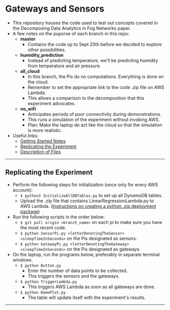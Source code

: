# Gateways and Sensors
* This repository houses the code used to test out concepts covered in the Decomposing Data Analytics in Fog Networks paper.
* A few notes on the puporse of each branch in this repo:
    * **master**
        * Contains the code up to Sept 25th before we decided to explore other possibilities.
    * **humidity_prediction**
        * Instead of predicting temperature, we'll be predicting humidity from temperature and air pressure.
    * **all_cloud**
        * In this branch, the Pis do no computations. Everything is done on the cloud.
        * Remember to set the appropriate link to the code .zip file on AWS Lambda.
        * This allows a comparison to the decomposition that this experiment advocates.
    * **no_wifi**
        * Anticipates periods of poor connectivity during demonstrations. 
        * This runs a simulation of the experiment without invoking AWS.
        * Plan: Make the laptop do act like the cloud so that the simulation is more realistic.
* Useful links:
    * [Getting Started Notes](https://github.com/dchege711/Gateways_and_Sensors/blob/master/Getting_Started.md)
    * [Replicating the Experiment](#replicating-the-experiment)
    * [Description of Files](https://github.com/dchege711/Gateways_and_Sensors/blob/master/Description_of_Files.md)

----

## Replicating the Experiment
* Perform the following steps for initialization (once only for every AWS account):
    * `$ python3 InitializeAllDBTables.py` to set up all DynamoDB tables.
    * Upload the .zip file that contains LinearRegressionLambda.py to AWS Lambda. ([Instructions on creating a python .zip deployment package](http://docs.aws.amazon.com/lambda/latest/dg/lambda-python-how-to-create-deployment-package.html))
* Run the following scripts in the order below:
    * `$ git pull origin <branch_name>` on each pi to make sure you have the most recent code.
    * `$ python SensorPi.py <letterDenotingTheSensor> <sleepTimeInSeconds>` on the Pis designated as sensors.
    * `$ python GatewayPi.py <letterDenotingTheGateway> <sleepTimeInSeconds>` on the Pis designated as gateways.
* On the laptop, run the programs below, preferably in separate terminal windows.
    * `$ python Button.py` 
        * Enter the number of data points to be collected.
        * This triggers the sensors and the gateways.
    * `$ python TriggerLambda.py`
        * This triggers AWS Lambda as soon as all gateways are done.
    * `$ python DemoPlot.py`
        * The table will update itself with the experiment's results.
---
